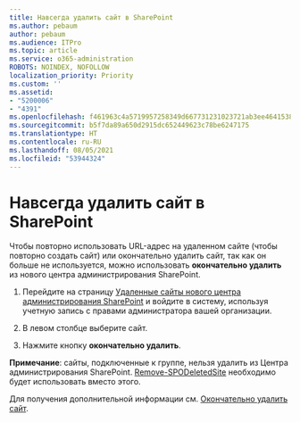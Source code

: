 ```yaml
---
title: Навсегда удалить сайт в SharePoint
ms.author: pebaum
author: pebaum
ms.audience: ITPro
ms.topic: article
ms.service: o365-administration
ROBOTS: NOINDEX, NOFOLLOW
localization_priority: Priority
ms.custom: ''
ms.assetid:
- "5200006"
- "4391"
ms.openlocfilehash: f461963c4a5719957258349d667731231023721ab3ee4641538c94371bf3f56d
ms.sourcegitcommit: b5f7da89a650d2915dc652449623c78be6247175
ms.translationtype: HT
ms.contentlocale: ru-RU
ms.lasthandoff: 08/05/2021
ms.locfileid: "53944324"
---
```

# <a name="permanently-delete-a-site-in-sharepoint"></a>Навсегда удалить сайт в SharePoint

Чтобы повторно использовать URL-адрес на удаленном сайте (чтобы повторно создать сайт) или окончательно удалить сайт, так как он больше не используется, можно использовать **окончательно удалить** из нового центра администрирования SharePoint. 

1. Перейдите на страницу [Удаленные сайты нового центра администрирования SharePoint](https://admin.microsoft.com/sharepoint?page=recycleBin&modern=true) и войдите в систему, используя учетную запись с правами администратора вашей организации. 

2. В левом столбце выберите сайт. 

3. Нажмите кнопку **окончательно удалить**. 

**Примечание**: сайты, подключенные к группе, нельзя удалить из Центра администрирования SharePoint. [Remove-SPODeletedSite](https://docs.microsoft.com/powershell/module/sharepoint-online/remove-spodeletedsite) необходимо будет использовать вместо этого.  

Для получения дополнительной информации см. [Окончательно удалить сайт](https://docs.microsoft.com/sharepoint/delete-site-collection#permanently-delete-a-site). 
